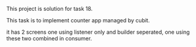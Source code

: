 This project is solution for task 18.

This task is to implement counter app managed by cubit. 

it has 2 screens one using listener only and builder seperated, one using these two combined in consumer.

